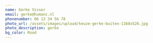 ```yaml
---
name: Gerke Visser
email: gerke@humanc.nl
phonenumber: 06 12 34 56 78
photo_url: /assets/images/upload/keuze-gerke-buiten-1168x526.jpg
photo_description: gerke
bg_color: Rood
---
```

